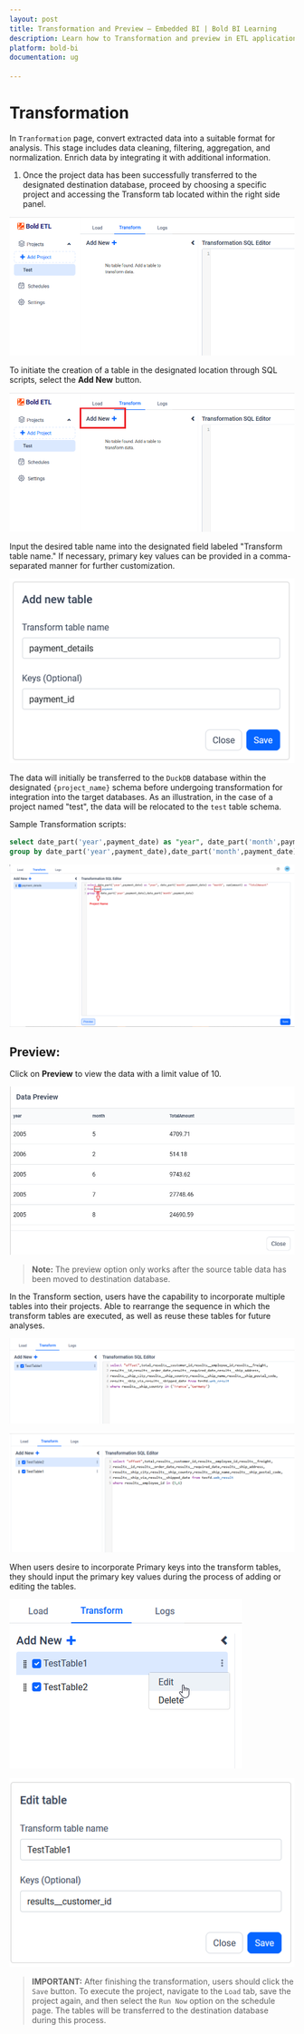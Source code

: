 ```yaml
---
layout: post
title: Transformation and Preview – Embedded BI | Bold BI Learning
description: Learn how to Transformation and preview in ETL application in Bold BI Enterprise Edition. Discover simple steps to integrate data smoothly and make the most of your analytics.
platform: bold-bi
documentation: ug

---
```


# Transformation

In ``Tranformation`` page, convert extracted data into a suitable format for analysis. This stage includes data cleaning, filtering, aggregation, and normalization. Enrich data by integrating it with additional information.


1. Once the project data has been successfully transferred to the designated destination database, proceed by choosing a specific project and accessing the Transform tab located within the right side panel.

![Transform1](/static/assets/working-with-etl/images/etl_t1.png)

To initiate the creation of a table in the designated location through SQL scripts, select the **Add New** button. 

![Transform3](/static/assets/working-with-etl/images/etl_t3.png)

Input the desired table name into the designated field labeled "Transform table name." If necessary, primary key values can be provided in a comma-separated manner for further customization.

![Transform2](/static/assets/working-with-etl/images/etl_t2.png)

The data will initially be transferred to the `DuckDB` database within the designated `{project_name}` schema before undergoing transformation for integration into the target databases. As an illustration, in the case of a project named "test", the data will be relocated to the `test` table schema.


Sample Transformation scripts:

```SQL
select date_part('year',payment_date) as "year", date_part('month',payment_date) as "month", sum(amount) as "TotalAmount" from test.payment
group by date_part('year',payment_date),date_part('month',payment_date)
```

![Transform4](/static/assets/working-with-etl/images/etl_t6.png)


## Preview:

Click on **Preview** to view the data with a limit value of 10. 

![Transform5](/static/assets/working-with-etl/images/etl_t5.png)

> **Note:** The preview option only works after the source table data has been moved to destination database.

In the Transform section, users have the capability to incorporate multiple tables into their projects. Able to rearrange the sequence in which the transform tables are executed, as well as reuse these tables for future analyses.

![Transform5](/static/assets/working-with-etl/images/etl_t7.png)

![Transform5](/static/assets/working-with-etl/images/etl_t8.png)

When users desire to incorporate Primary keys into the transform tables, they should input the primary key values during the process of adding or editing the tables.

![Transform5](/static/assets/working-with-etl/images/etl_t10.png)

![Transform5](/static/assets/working-with-etl/images/etl_t11.png)


> **IMPORTANT:** After finishing the transformation, users should click the ``Save`` button. To execute the project, navigate to the ``Load`` tab, save the project again, and then select the ``Run Now`` option on the schedule page. The tables will be transferred to the destination database during this process.
